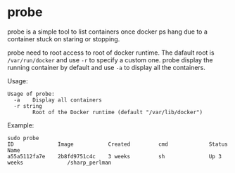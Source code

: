 # probe

probe is a simple tool to list containers once docker ps hang due to
a container stuck on staring or stopping.

probe need to root access to root of docker runtime.
The dafault root is `/var/run/docker` and use `-r` to 
specify a custom one. probe display the running container
by default and use `-a` to display all the containers.

Usage:
````
Usage of probe:
  -a    Display all containers
  -r string
        Root of the Docker runtime (default "/var/lib/docker")
````

Example:
````
sudo probe
ID              Image           Created         cmd             Status                  Name
a55a5112fa7e    2b8fd9751c4c    3 weeks         sh              Up 3 weeks              /sharp_perlman
````

